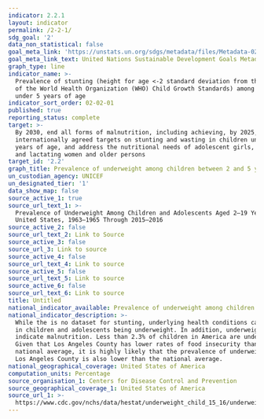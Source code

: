 ```yaml
---
indicator: 2.2.1
layout: indicator
permalink: /2-2-1/
sdg_goal: '2'
data_non_statistical: false
goal_meta_link: 'https://unstats.un.org/sdgs/metadata/files/Metadata-02-02-01.pdf'
goal_meta_link_text: United Nations Sustainable Development Goals Metadata (pdf 232kB)
graph_type: line
indicator_name: >-
  Prevalence of stunting (height for age <-2 standard deviation from the median
  of the World Health Organization (WHO) Child Growth Standards) among children
  under 5 years of age
indicator_sort_order: 02-02-01
published: true
reporting_status: complete
target: >-
  By 2030, end all forms of malnutrition, including achieving, by 2025, the
  internationally agreed targets on stunting and wasting in children under 5
  years of age, and address the nutritional needs of adolescent girls, pregnant
  and lactating women and older persons
target_id: '2.2'
graph_title: Prevalence of underweight among children between 2 and 5 years of age
un_custodian_agency: UNICEF
un_designated_tier: '1'
data_show_map: false
source_active_1: true
source_url_text_1: >-
  Prevalence of Underweight Among Children and Adolescents Aged 2–19 Years:
  United States, 1963–1965 Through 2015–2016
source_active_2: false
source_url_text_2: Link to Source
source_active_3: false
source_url_3: Link to source
source_active_4: false
source_url_text_4: Link to source
source_active_5: false
source_url_text_5: Link to source
source_active_6: false
source_url_text_6: Link to source
title: Untitled
national_indicator_available: Prevalence of underweight among children between 2 and 5 years of age.
national_indicator_description: >-
  While the is no dataset for stunting, underlying health conditions can result
  in children and adolescents being underweight. In addition, underweight can
  indicate malnutrition. Less than 2.3% of children in America are underweight.
  Given that Los Angeles County has lower rates of food insecurity than the
  national average, it is highly likely that the prevalence of underweight in
  Los Angeles County is also lower than the national average.
national_geographical_coverage: United States of America
computation_units: Percentage
source_organisation_1: Centers for Disease Control and Prevention
source_geographical_coverage_1: United States of America
source_url_1: >-
  https://www.cdc.gov/nchs/data/hestat/underweight_child_15_16/underweight_child_15_16.pdf
---
```

